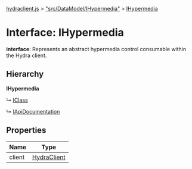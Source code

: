 [hydraclient.js](../README.md) > ["src/DataModel/IHypermedia"](../modules/_src_datamodel_ihypermedia_.md) > [IHypermedia](../interfaces/_src_datamodel_ihypermedia_.ihypermedia.md)



# Interface: IHypermedia

**interface**: Represents an abstract hypermedia control consumable within the Hydra client.

## Hierarchy

**IHypermedia**

↳  [IClass](_src_datamodel_iclass_.iclass.md)




↳  [IApiDocumentation](_src_datamodel_iapidocumentation_.iapidocumentation.md)









## Properties

| Name  | Type                
| ------ | ------------------- 
| client | [HydraClient](../classes/_src_hydraclient_.hydraclient.md)


